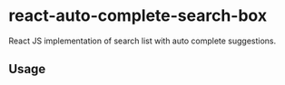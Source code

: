 # react-auto-complete-search-box

React JS implementation of search list with auto complete suggestions. 

## Usage 

